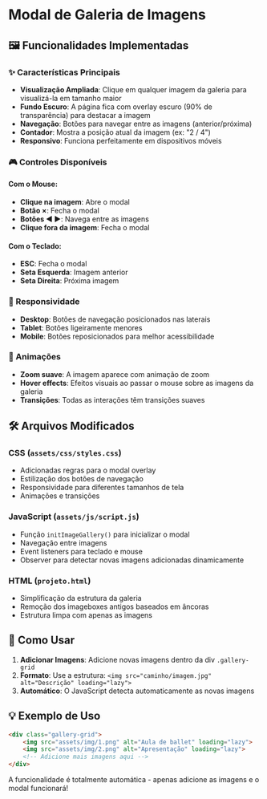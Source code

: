 # Modal de Galeria de Imagens

## 🖼️ Funcionalidades Implementadas

### ✨ Características Principais
- **Visualização Ampliada**: Clique em qualquer imagem da galeria para visualizá-la em tamanho maior
- **Fundo Escuro**: A página fica com overlay escuro (90% de transparência) para destacar a imagem
- **Navegação**: Botões para navegar entre as imagens (anterior/próxima)
- **Contador**: Mostra a posição atual da imagem (ex: "2 / 4")
- **Responsivo**: Funciona perfeitamente em dispositivos móveis

### 🎮 Controles Disponíveis

#### Com o Mouse:
- **Clique na imagem**: Abre o modal
- **Botão ×**: Fecha o modal
- **Botões ◀ ▶**: Navega entre as imagens
- **Clique fora da imagem**: Fecha o modal

#### Com o Teclado:
- **ESC**: Fecha o modal
- **Seta Esquerda**: Imagem anterior
- **Seta Direita**: Próxima imagem

### 📱 Responsividade
- **Desktop**: Botões de navegação posicionados nas laterais
- **Tablet**: Botões ligeiramente menores
- **Mobile**: Botões reposicionados para melhor acessibilidade

### 🎨 Animações
- **Zoom suave**: A imagem aparece com animação de zoom
- **Hover effects**: Efeitos visuais ao passar o mouse sobre as imagens da galeria
- **Transições**: Todas as interações têm transições suaves

## 🛠️ Arquivos Modificados

### CSS (`assets/css/styles.css`)
- Adicionadas regras para o modal overlay
- Estilização dos botões de navegação
- Responsividade para diferentes tamanhos de tela
- Animações e transições

### JavaScript (`assets/js/script.js`)
- Função `initImageGallery()` para inicializar o modal
- Navegação entre imagens
- Event listeners para teclado e mouse
- Observer para detectar novas imagens adicionadas dinamicamente

### HTML (`projeto.html`)
- Simplificação da estrutura da galeria
- Remoção dos imageboxes antigos baseados em âncoras
- Estrutura limpa com apenas as imagens

## 🚀 Como Usar

1. **Adicionar Imagens**: Adicione novas imagens dentro da div `.gallery-grid`
2. **Formato**: Use a estrutura: `<img src="caminho/imagem.jpg" alt="Descrição" loading="lazy">`
3. **Automático**: O JavaScript detecta automaticamente as novas imagens

## 💡 Exemplo de Uso

```html
<div class="gallery-grid">
    <img src="assets/img/1.png" alt="Aula de ballet" loading="lazy">
    <img src="assets/img/2.png" alt="Apresentação" loading="lazy">
    <!-- Adicione mais imagens aqui -->
</div>
```

A funcionalidade é totalmente automática - apenas adicione as imagens e o modal funcionará!